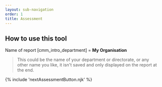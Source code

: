 ```yaml
---
layout: sub-navigation
order: 1
title: Assessment
---
```


## How to use this tool

Name of report [cmm_intro_department] = **My Organisation**

> This could be the name of your department or directorate, or any other name you like, it isn't saved and only displayed on the report at the end.

{% include 'nextAssessmentButton.njk' %}
